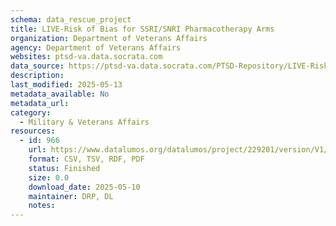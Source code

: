 ```yaml
---
schema: data_rescue_project 
title: LIVE-Risk of Bias for SSRI/SNRI Pharmacotherapy Arms
organization: Department of Veterans Affairs
agency: Department of Veterans Affairs
websites: ptsd-va.data.socrata.com
data_source: https://ptsd-va.data.socrata.com/PTSD-Repository/LIVE-Risk-of-Bias-for-SSRI-SNRI-Pharmacotherapy-Ar/rhbq-2jzs
description: 
last_modified: 2025-05-13
metadata_available: No
metadata_url: 
category:
  - Military & Veterans Affairs 
resources:
  - id: 966
    url: https://www.datalumos.org/datalumos/project/229201/version/V1/view
    format: CSV, TSV, RDF, PDF
    status: Finished
    size: 0.0
    download_date: 2025-05-10
    maintainer: DRP, DL
    notes: 
---
```

